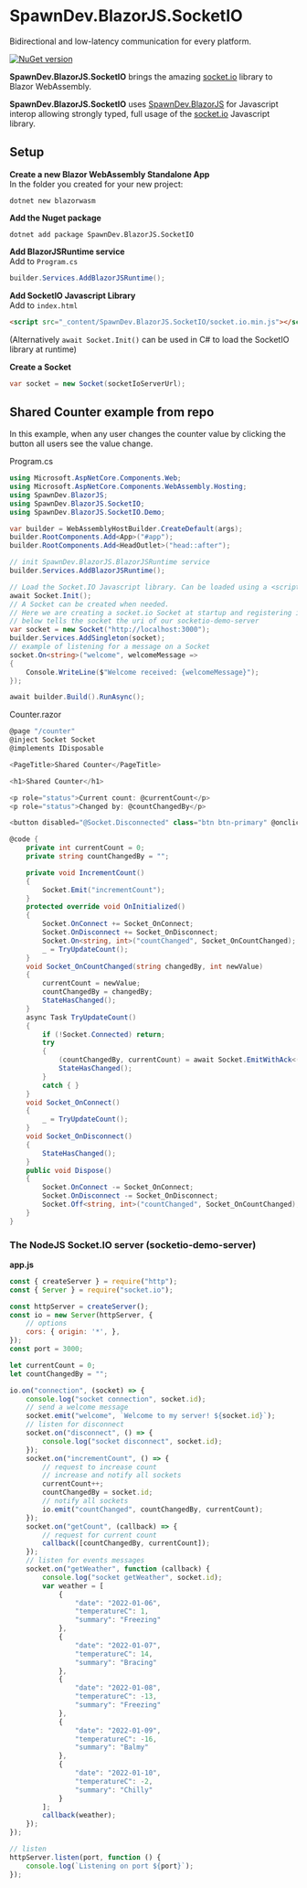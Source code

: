 # SpawnDev.BlazorJS.SocketIO
Bidirectional and low-latency communication for every platform.

[![NuGet version](https://badge.fury.io/nu/SpawnDev.BlazorJS.SocketIO.svg?label=SpawnDev.BlazorJS.SocketIO)](https://www.nuget.org/packages/SpawnDev.BlazorJS.SocketIO)

**SpawnDev.BlazorJS.SocketIO** brings the amazing [socket.io](https://github.com/socketio/socket.io) library to Blazor WebAssembly.

**SpawnDev.BlazorJS.SocketIO** uses [SpawnDev.BlazorJS](https://github.com/LostBeard/SpawnDev.BlazorJS) for Javascript interop allowing strongly typed, full usage of the [socket.io](https://github.com/socket.io/socket.io) Javascript library. 

## Setup
**Create a new Blazor WebAssembly Standalone App**  
In the folder you created for your new project:
```dotnet
dotnet new blazorwasm
```

**Add the Nuget package**  
```dotnet
dotnet add package SpawnDev.BlazorJS.SocketIO
```

**Add BlazorJSRuntime service**  
Add to `Program.cs`
```cs
builder.Services.AddBlazorJSRuntime();
```

**Add SocketIO Javascript Library**  
Add to `index.html`  
```html
<script src="_content/SpawnDev.BlazorJS.SocketIO/socket.io.min.js"></script>
```
(Alternatively `await Socket.Init()` can be used in C# to load the SocketIO library at runtime)  

**Create a Socket**
```cs
var socket = new Socket(socketIoServerUrl);
```

## Shared Counter example from repo
In this example, when any user changes the counter value by clicking the button all users see the value change.

Program.cs
```cs
using Microsoft.AspNetCore.Components.Web;
using Microsoft.AspNetCore.Components.WebAssembly.Hosting;
using SpawnDev.BlazorJS;
using SpawnDev.BlazorJS.SocketIO;
using SpawnDev.BlazorJS.SocketIO.Demo;

var builder = WebAssemblyHostBuilder.CreateDefault(args);
builder.RootComponents.Add<App>("#app");
builder.RootComponents.Add<HeadOutlet>("head::after");

// init SpawnDev.BlazorJS.BlazorJSRuntime service
builder.Services.AddBlazorJSRuntime();

// Load the Socket.IO Javascript library. Can be loaded using a <script> tag in the index.html instead
await Socket.Init();
// A Socket can be created when needed.
// Here we are creating a socket.io Socket at startup and registering it as a service
// below tells the socket the uri of our socketio-demo-server
var socket = new Socket("http://localhost:3000");
builder.Services.AddSingleton(socket);
// example of listening for a message on a Socket
socket.On<string>("welcome", welcomeMessage =>
{
    Console.WriteLine($"Welcome received: {welcomeMessage}");
});

await builder.Build().RunAsync();

```

Counter.razor
```cs
@page "/counter"
@inject Socket Socket
@implements IDisposable

<PageTitle>Shared Counter</PageTitle>

<h1>Shared Counter</h1>

<p role="status">Current count: @currentCount</p>
<p role="status">Changed by: @countChangedBy</p>

<button disabled="@Socket.Disconnected" class="btn btn-primary" @onclick="IncrementCount">Click me</button>

@code {
    private int currentCount = 0;
    private string countChangedBy = "";

    private void IncrementCount()
    {
        Socket.Emit("incrementCount");
    }
    protected override void OnInitialized()
    {
        Socket.OnConnect += Socket_OnConnect;
        Socket.OnDisconnect += Socket_OnDisconnect;
        Socket.On<string, int>("countChanged", Socket_OnCountChanged);
        _ = TryUpdateCount();
    }
    void Socket_OnCountChanged(string changedBy, int newValue)
    {
        currentCount = newValue;
        countChangedBy = changedBy;
        StateHasChanged();
    }
    async Task TryUpdateCount()
    {
        if (!Socket.Connected) return;
        try
        {
            (countChangedBy, currentCount) = await Socket.EmitWithAck<(string, int)>("getCount");
            StateHasChanged();
        }
        catch { }
    }
    void Socket_OnConnect()
    {
        _ = TryUpdateCount();
    }
    void Socket_OnDisconnect()
    {
        StateHasChanged();
    }
    public void Dispose()
    {
        Socket.OnConnect -= Socket_OnConnect;
        Socket.OnDisconnect -= Socket_OnDisconnect;
        Socket.Off<string, int>("countChanged", Socket_OnCountChanged);
    }
}
```

### The NodeJS Socket.IO server (socketio-demo-server)
**app.js**  
```js
const { createServer } = require("http");
const { Server } = require("socket.io");

const httpServer = createServer();
const io = new Server(httpServer, {
    // options
    cors: { origin: '*', },
});
const port = 3000;

let currentCount = 0;
let countChangedBy = "";

io.on("connection", (socket) => {
    console.log("socket connection", socket.id);
    // send a welcome message
    socket.emit("welcome", `Welcome to my server! ${socket.id}`);
    // listen for disconnect
    socket.on("disconnect", () => {
        console.log("socket disconnect", socket.id);
    });
    socket.on("incrementCount", () => {
        // request to increase count
        // increase and notify all sockets
        currentCount++;
        countChangedBy = socket.id;
        // notify all sockets
        io.emit("countChanged", countChangedBy, currentCount);
    });
    socket.on("getCount", (callback) => {
        // request for current count
        callback([countChangedBy, currentCount]);
    });
    // listen for events messages
    socket.on("getWeather", function (callback) {
        console.log("socket getWeather", socket.id);
        var weather = [
            {
                "date": "2022-01-06",
                "temperatureC": 1,
                "summary": "Freezing"
            },
            {
                "date": "2022-01-07",
                "temperatureC": 14,
                "summary": "Bracing"
            },
            {
                "date": "2022-01-08",
                "temperatureC": -13,
                "summary": "Freezing"
            },
            {
                "date": "2022-01-09",
                "temperatureC": -16,
                "summary": "Balmy"
            },
            {
                "date": "2022-01-10",
                "temperatureC": -2,
                "summary": "Chilly"
            }
        ];
        callback(weather);
    });
});

// listen
httpServer.listen(port, function () {
    console.log(`Listening on port ${port}`);
});
```
